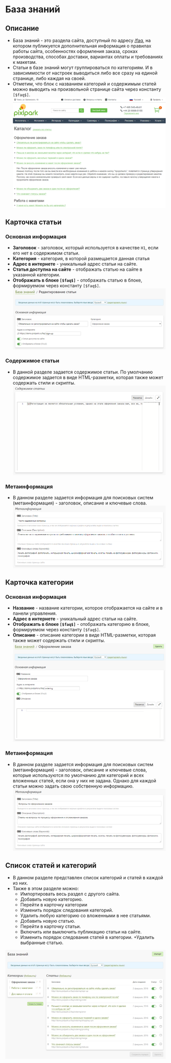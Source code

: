 # База знаний
## Описание
* База знаний - это раздела сайта, доступный по адресу [/faq](https://demo.pixlpark.ru/faq), на котором публикуется дополнительная информация о правилах работы сайта, особенностях оформления заказа, сроках производства, способах доставки, вариантах оплаты и требованиях к макетам. 
* Статьи в базе знаний могут группироваться по категориям. И в зависиммости от настроек выводиться либо все сразу на единой странице, либо каждая на своей.
* Отметим, что блок с названием категорий и содержимым статей можно выводить на произвольной странице сайта через константу `[$faq$]`.
![](../_media/faq/faq.png ':size=70%')

## Карточка статьи
### Основная информация
* __Заголовок__ - заголовок, который используется в качестве `H1`, если его нет в содержимом статьи.
* __Категория__ - категория, в которой размещается данная статья
* __Адрес в интернете__ - уникальный адрес статьи на сайте.
* __Статья доступна на сайте__ - отображать статью на сайте в указанной категории.
* __Отображать в блоке `[$faq$]`__ - отображать статью в блоке, формируемом через константу `[$faq$]`.
![](../_media/faq/article-general.png ':size=70%')

### Содержимое статьи
* В данной разделе задается содержимое статьи. По умолчанию содержимое задается в виде HTML-разметки, которая также может содержать стили и скрипты.
![](../_media/faq/faq02.png ':size=70%')

### Метаинформация
* В данном разделе задается информация для поисковых систем (метаинформация) - заголовок, описание и ключевые слова.
![](../_media/faq/faq03.png ':size=70%')

## Карточка категории

### Основная информация
* __Название__ - название категории, которое отображается на сайте и в панели управления.
* __Адрес в интернете__ - уникальный адрес статьи на сайте. 
* __Отображать в блоке `[$faq$]`__ - отображать категорию в блоке, формируемом через  константу `[$faq$]`.
* __Описание__ - описание категории в виде HTML-разметки, которая также может содержать стили и скрипты.
![](../_media/faq/category-general.png ':size=70%')

### Метаинформация
* В данном разделе задается информация для поисковых систем (метаинформация) - заголовок, описание и ключевые слова, которые используются по умолчанию для категорий и всех вложенных статей, если она у них не задана. Однако для каждой статьи можно задать свою собственную информацию.
![](../_media/faq/faq05.png ':size=70%')

## Список статей и категорий
* В данном разделе представлен список категорий и статей в каждой из них.
* Также в этом разделе можно:
    + Импортировать весь раздел с другого сайта.
    + Добавить новую категорию.
    + Перейти в карточку категории
    + Изменить порядок следования категорий.
    + Удалить любую категорию со вложенными в нее статьями.
    + Добавить новую статью.
    + Перейти в карточку статьи.
    + Включить или выключить публикацию статьи на сайте.
    + Изменить порядок следования статей в категории.
    +Удалить выбранные статью.

![](../_media/faq/list.png ':size=70%')